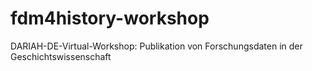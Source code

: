 # fdm4history-workshop
DARIAH-DE-Virtual-Workshop: Publikation von Forschungsdaten in der Geschichtswissenschaft
